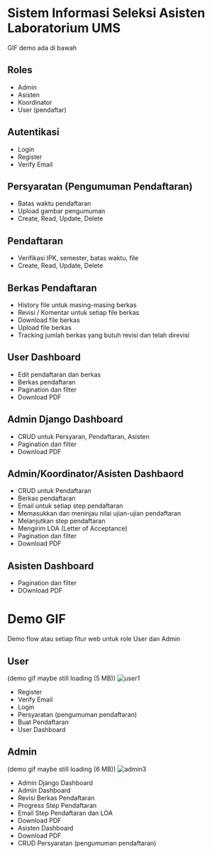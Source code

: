 # Sistem Informasi Seleksi Asisten Laboratorium UMS
GIF demo ada di bawah
## Roles
- Admin
- Asisten
- Koordinator
- User (pendaftar)
## Autentikasi
- Login
- Register
- Verify Email
## Persyaratan (Pengumuman Pendaftaran)
- Batas waktu pendaftaran
- Upload gambar pengumuman
- Create, Read, Update, Delete
## Pendaftaran
- Verifikasi IPK, semester, batas waktu, file
- Create, Read, Update, Delete
## Berkas Pendaftaran
- History file untuk masing-masing berkas
- Revisi / Komentar untuk setiap file berkas
- Download file berkas
- Upload file berkas
- Tracking jumlah berkas yang butuh revisi dan telah direvisi
## User Dashboard
- Edit pendaftaran dan berkas
- Berkas pendaftaran
- Pagination dan filter
- Download PDF
## Admin Django Dashboard
- CRUD untuk Persyaran, Pendaftaran, Asisten
- Pagination dan filter
- Download PDF
## Admin/Koordinator/Asisten Dashbaord
- CRUD untuk Pendaftaran
- Berkas pendaftaran
- Email untuk setiap step pendaftaran
- Memasukkan dan meninjau nilai ujian-ujian pendaftaran
- Melanjutkan step pendaftaran
- Mengirim LOA (Letter of Acceptance)
- Pagination dan filter
- Download PDF
## Asisten Dashboard
- Pagination dan filter
- DOwnload PDF
# Demo GIF
Demo flow atau setiap fitur web untuk role User dan Admin
## User
(demo gif maybe still loading (5 MB))
![user1](https://github.com/user-attachments/assets/daba0f3c-cb68-49cd-a122-f6417ea3804c)
- Register
- Verify Email
- Login
- Persyaratan (pengumuman pendaftaran)
- Buat Pendaftaran
- User Dashboard
## Admin
(demo gif maybe still loading (6 MB))
![admin3](https://github.com/user-attachments/assets/81a359a2-e736-4a09-be02-2e7d86bcf000)
- Admin Django Dashboard
- Admin Dashboard
- Revisi Berkas Pendaftaran
- Progress Step Pendaftaran
- Email Step Pendaftaran dan LOA
- Download PDF
- Asisten Dashboard
- Download PDF
- CRUD Persyaratan (pengumuman pendaftaran)
